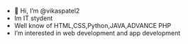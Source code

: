 - 👋 Hi, I’m @vikaspatel2
- Im IT stydent 
- Well know of HTML,CSS,Python,JAVA,ADVANCE PHP
- I’m interested in web development and app development 


<!---
vikaspatel2/vikaspatel2 is a ✨ special ✨ repository because its `README.md` (this file) appears on your GitHub profile.
You can click the Preview link to take a look at your changes.
--->
